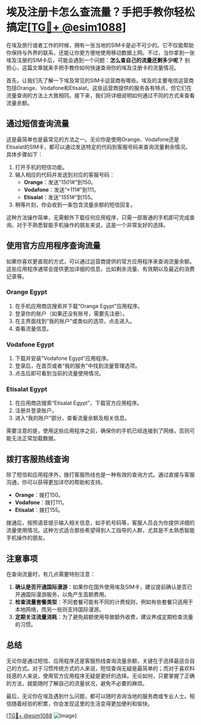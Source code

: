 # 埃及注册卡怎么查流量？手把手教你轻松搞定[[TG💪+ @esim1088](https://t.me/s/esim1088)]

在埃及旅行或者工作的时候，拥有一张当地的SIM卡是必不可少的。它不仅能帮助你保持与外界的联系，还能让你更方便地使用移动数据上网。不过，当你拿到一张埃及注册的SIM卡后，可能会遇到一个问题：**怎么查自己的流量还剩多少呢？** 别担心，这篇文章就来手把手教你如何快速查询你的埃及注册卡的流量情况。

首先，让我们先了解一下埃及常见的SIM卡运营商有哪些。埃及的主要电信运营商包括Orange、Vodafone和Etisalat。这些运营商提供的服务各有特点，但它们在流量查询的方法上大致相同。接下来，我们将详细说明如何通过不同的方式来查看流量余额。

## 通过短信查询流量

这是最简单也是最常见的方法之一。无论你是使用Orange、Vodafone还是Etisalat的SIM卡，都可以通过发送特定的代码到客服号码来查询流量剩余情况。具体步骤如下：

1. 打开手机的短信功能。
2. 输入相应的代码并发送到对应的客服号码：
   - **Orange**：发送“*150*1#”到150。
   - **Vodafone**：发送“*111#”到111。
   - **Etisalat**：发送“*155*1#”到155。
3. 稍等片刻，你会收到一条包含流量余额的短信回复。

这种方法操作简单，无需额外下载任何应用程序，只需一部普通的手机即可完成查询。对于不熟悉智能手机操作的朋友来说，这是一个非常友好的选择。

## 使用官方应用程序查询流量

如果你喜欢更直观的方式，可以通过运营商提供的官方应用程序来查询流量余额。这些应用程序通常会提供更加详细的信息，比如剩余流量、有效期以及最近的消费记录等。

### Orange Egypt
1. 在手机应用商店搜索并下载“Orange Egypt”应用程序。
2. 登录你的账户（如果还没有账号，需要先注册）。
3. 在主界面找到“我的账户”或类似的选项，点击进入。
4. 查看流量信息。

### Vodafone Egypt
1. 下载并安装“Vodafone Egypt”应用程序。
2. 登录后，在首页或者“我的服务”中找到流量管理选项。
3. 点击后即可看到当前的流量使用情况。

### Etisalat Egypt
1. 在应用商店搜索“Etisalat Egypt”，下载官方应用程序。
2. 注册并登录账户。
3. 进入“我的账户”部分，查看流量余额及相关信息。

需要注意的是，使用这些应用程序之前，确保你的手机已经连接到了网络，否则可能无法正常加载数据。

## 拨打客服热线查询

除了短信和应用程序外，拨打客服热线也是一种有效的查询方式。通过直接与客服沟通，你可以获得更加详尽的帮助和支持。

- **Orange**：拨打150。
- **Vodafone**：拨打111。
- **Etisalat**：拨打155。

拨通后，按照语音提示输入相关信息，如手机号码等，客服人员会为你提供详细的流量使用情况。这种方式适合那些希望得到人工指导的人群，尤其是不太熟悉智能手机操作的朋友。

## 注意事项

在查询流量时，有几点需要特别注意：

1. **确认是否开通国际漫游**：如果你在国外使用埃及SIM卡，建议提前确认是否已开通国际漫游服务，以免产生高额费用。
2. **检查流量套餐类型**：不同套餐可能有不同的计费规则，例如有些套餐只适用于本地网络，而另一些则支持国际漫游。
3. **定期关注流量消耗**：为了避免超额使用导致额外收费，建议养成定期检查流量的习惯。

## 总结

无论你是通过短信、应用程序还是客服热线查询流量余额，关键在于选择最适合自己的方式。对于习惯传统方式的人来说，短信查询无疑是最简单的；而对于喜欢科技感的人来说，使用官方应用程序无疑是更好的选择。无论如何，只要掌握了正确的方法，就能随时了解自己的流量状况，避免不必要的麻烦。

最后，无论你在埃及遇到什么问题，都可以随时咨询当地的服务商或专业人士。相信随着经验的积累，你会发现这里的生活变得更加便利和愉快。

[[TG💪+ @esim1088](https://t.me/s/esim1088) ![Image](https://i.postimg.cc/4NQfJmqS/Snipaste-2025-05-13-00-14-12.png)]